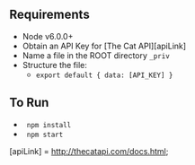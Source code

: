 ## Requirements
- Node v6.0.0+
- Obtain an API Key for [The Cat API][apiLink]
- Name a file in the ROOT directory ``_priv``
- Structure the file:
  - ``export default {
      data: [API_KEY]
    }``


## To Run
- `` npm install``
- `` npm start``

[apiLink] = http://thecatapi.com/docs.html;
